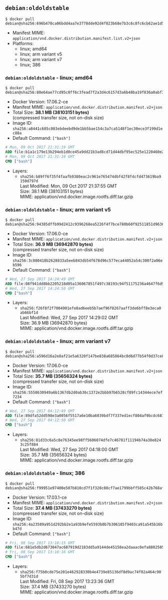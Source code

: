 ## `debian:oldoldstable`

```console
$ docker pull debian@sha256:696b470ca06bdd4aa7e3778dde92d4f023b68e7b3c6c8fc6cb62ae1d52df25e6
```

-	Manifest MIME: `application/vnd.docker.distribution.manifest.list.v2+json`
-	Platforms:
	-	linux; amd64
	-	linux; arm variant v5
	-	linux; arm variant v7
	-	linux; 386

### `debian:oldoldstable` - linux; amd64

```console
$ docker pull debian@sha256:80e64ae77cd95c0ff6c3fead7f2a3d4c6157d3a6b48ba19f836a0abf3851274d
```

-	Docker Version: 17.06.2-ce
-	Manifest MIME: `application/vnd.docker.distribution.manifest.v2+json`
-	Total Size: **38.1 MB (38103151 bytes)**  
	(compressed transfer size, not on-disk size)
-	Image ID: `sha256:a8441c685c003ebdeebd9de1bb5bae154c3a7ca5148f1ec30ece3f199d1ec88a`
-	Default Command: `["bash"]`

```dockerfile
# Mon, 09 Oct 2017 21:31:19 GMT
ADD file:b1a1c179e13b294eb1d0ce45a9dd21b3ad8cd71d44dbf95ec525e1220460e266 in / 
# Mon, 09 Oct 2017 21:31:19 GMT
CMD ["bash"]
```

-	Layers:
	-	`sha256:b89ff6f35f4faafb9380eac2c961e765474dbf42f8fdcfd473619ba9150d797d`  
		Last Modified: Mon, 09 Oct 2017 21:37:55 GMT  
		Size: 38.1 MB (38103151 bytes)  
		MIME: application/vnd.docker.image.rootfs.diff.tar.gzip

### `debian:oldoldstable` - linux; arm variant v5

```console
$ docker pull debian@sha256:94385dffb99d2412c9396268ea5226f4f7bce780b60f92511851d96362e820c7
```

-	Docker Version: 17.06.0-ce
-	Manifest MIME: `application/vnd.docker.distribution.manifest.v2+json`
-	Total Size: **36.9 MB (36942870 bytes)**  
	(compressed transfer size, not on-disk size)
-	Image ID: `sha256:3c080418b2628833a5eeb843db54f678d96c577eca44052a54c300f2a06eb596`
-	Default Command: `["bash"]`

```dockerfile
# Wed, 27 Sep 2017 14:24:49 GMT
ADD file:08f941dd8bb2205218d05a136067851f497c38193c94f51175236a4647f6d9af in / 
# Wed, 27 Sep 2017 14:24:50 GMT
CMD ["bash"]
```

-	Layers:
	-	`sha256:f26f8f2f7004901efe8ad6eeb5b7aef96f8267aaff3de6bff8e3eca0ab66bf1d`  
		Last Modified: Wed, 27 Sep 2017 14:29:02 GMT  
		Size: 36.9 MB (36942870 bytes)  
		MIME: application/vnd.docker.image.rootfs.diff.tar.gzip

### `debian:oldoldstable` - linux; arm variant v7

```console
$ docker pull debian@sha256:a596d16a2e8af21e5a6320f147be838a685864bc0d6d77b54f0d37ce87048ca3
```

-	Docker Version: 17.06.0-ce
-	Manifest MIME: `application/vnd.docker.distribution.manifest.v2+json`
-	Total Size: **35.7 MB (35656324 bytes)**  
	(compressed transfer size, not on-disk size)
-	Image ID: `sha256:5558630949a6b1367db2d0ab36c1372e2bbb97b6528cf89fc14344ece7ef7234`
-	Default Command: `["bash"]`

```dockerfile
# Wed, 27 Sep 2017 04:12:49 GMT
ADD file:89dfa52dd598e3a0056f5517a6e10ba6039bdf7f337ed1ecf804af9bcdc681e3 in / 
# Wed, 27 Sep 2017 04:12:50 GMT
CMD ["bash"]
```

-	Layers:
	-	`sha256:81d33c6a5c8e76345ee98ff5606074dfe7c46781f11194b74a38e8243c25f884`  
		Last Modified: Wed, 27 Sep 2017 04:18:00 GMT  
		Size: 35.7 MB (35656324 bytes)  
		MIME: application/vnd.docker.image.rootfs.diff.tar.gzip

### `debian:oldoldstable` - linux; 386

```console
$ docker pull debian@sha256:f99951e97400e507b810cd7f1f328c08cf7ae1799bbff585c42b768af1c031e3
```

-	Docker Version: 17.03.1-ce
-	Manifest MIME: `application/vnd.docker.distribution.manifest.v2+json`
-	Total Size: **37.4 MB (37433270 bytes)**  
	(compressed transfer size, not on-disk size)
-	Image ID: `sha256:4a23589a951d292bb2e1a93b9efe5593b0b7b306185f9403ca91a545b16bb47d`
-	Default Command: `["bash"]`

```dockerfile
# Fri, 08 Sep 2017 13:18:15 GMT
ADD file:681e5db2d673047ac687919d2183dd5a9144de45158ea2daaac0efa8802505d0 in / 
# Fri, 08 Sep 2017 13:18:16 GMT
CMD ["bash"]
```

-	Layers:
	-	`sha256:f75b0cde75e201e462928330b4e4739e85136df8d9ac74f02a464c905bf7d31d`  
		Last Modified: Fri, 08 Sep 2017 13:23:36 GMT  
		Size: 37.4 MB (37433270 bytes)  
		MIME: application/vnd.docker.image.rootfs.diff.tar.gzip
